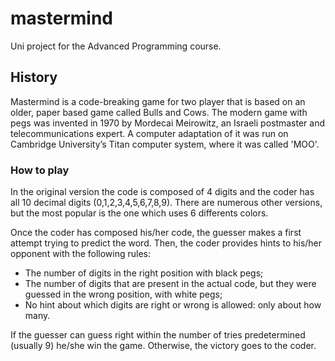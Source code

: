 # mastermind
Uni project for the Advanced Programming course.

## History
Mastermind is a code-breaking game for two player that is based on an older, paper based game called Bulls and Cows. The modern game with pegs was invented in 1970 by Mordecai Meirowitz, an Israeli postmaster and telecommunications expert. A computer adaptation of it was run on Cambridge University’s Titan computer system, where it was called 'MOO'.

### How to play
In the original version the code is composed of 4 digits and the coder has all 10 decimal digits (0,1,2,3,4,5,6,7,8,9). There are numerous other versions, but the most popular is the one which uses 6 differents colors.

Once the coder has composed his/her code, the guesser makes a first attempt trying to predict the word. Then, the coder provides hints to his/her opponent with the following rules:
- The number of digits in the right position with black pegs;
- The number of digits that are present in the actual code, but they were guessed in the wrong position, with white pegs;
- No hint about which digits are right or wrong is allowed: only about how many.

If the guesser can guess right within the number of tries predetermined (usually 9) he/she win the game. Otherwise, the victory goes to the coder.
